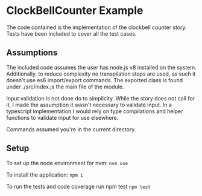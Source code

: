 # ClockBellCounter Example
The code contained is the implementation of the clockbell counter story. Tests have been included to cover all the test cases.

## Assumptions
The included code assumes the user has node.js v8 installed on the system. Additionally, to reduce complexity no transpilation steps are used, as such it doesn't use es6 import/export commands. The exported class is found under ./src/index.js the main file of the module.

Input validation is not done do to simplicity. While the story does not call for it, I made the assumption it wasn't necessary to validate input. In a typescript implementation I would rely on type compilations and helper functions to validate input for use elsewhere.

Commands assumed you're in the current directory.

## Setup 
To set up the node environment for nvm:
``` nvm use ```

To install the application: 
``` npm i ```

To run the tests and code coverage run npm test
``` npm test ```